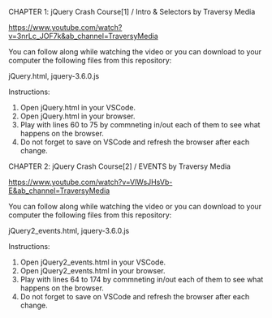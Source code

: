CHAPTER 1: jQuery Crash Course[1] / Intro & Selectors by Traversy Media

https://www.youtube.com/watch?v=3nrLc_JOF7k&ab_channel=TraversyMedia

You can follow along while watching the video or you can download to your computer the following files from this repository:

jQuery.html, 
jquery-3.6.0.js

Instructions:

1. Open jQuery.html in your VSCode.
2. Open jQuery.html in your browser.
3. Play with lines 60 to 75 by commneting in/out each of them to see what happens on the browser.
4. Do not forget to save on VSCode and refresh the browser after each change.



CHAPTER 2: jQuery Crash Course[2] / EVENTS by Traversy Media

https://www.youtube.com/watch?v=VlWsJHsVb-E&ab_channel=TraversyMedia

You can follow along while watching the video or you can download to your computer the following files from this repository:

jQuery2_events.html, 
jquery-3.6.0.js

Instructions:

1. Open jQuery2_events.html in your VSCode.
2. Open jQuery2_events.html in your browser.
3. Play with lines 64 to 174 by commneting in/out each of them to see what happens on the browser.
4. Do not forget to save on VSCode and refresh the browser after each change.

